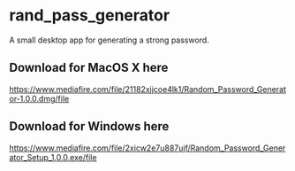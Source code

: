 # rand_pass_generator
A small desktop app for generating a strong password.

## Download for MacOS X here
https://www.mediafire.com/file/21182xjjcoe4lk1/Random_Password_Generator-1.0.0.dmg/file

## Download for Windows here
https://www.mediafire.com/file/2xicw2e7u887ujf/Random_Password_Generator_Setup_1.0.0.exe/file
